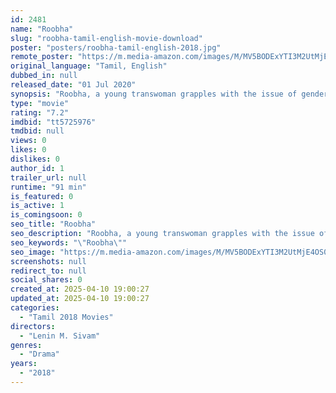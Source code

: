 ```yaml
---
id: 2481
name: "Roobha"
slug: "roobha-tamil-english-movie-download"
poster: "posters/roobha-tamil-english-2018.jpg"
remote_poster: "https://m.media-amazon.com/images/M/MV5BODExYTI3M2UtMjE4OS00ZmRmLTlkYTgtNTNmYmU2YjRiNjVjXkEyXkFqcGdeQXVyODY1NTc3MDU@._V1_SX300.jpg"
original_language: "Tamil, English"
dubbed_in: null
released_date: "01 Jul 2020"
synopsis: "Roobha, a young transwoman grapples with the issue of gender identity, and her chance encounter with a married man leads to a rapturous romance."
type: "movie"
rating: "7.2"
imdbid: "tt5725976"
tmdbid: null
views: 0
likes: 0
dislikes: 0
author_id: 1
trailer_url: null
runtime: "91 min"
is_featured: 0
is_active: 1
is_comingsoon: 0
seo_title: "Roobha"
seo_description: "Roobha, a young transwoman grapples with the issue of gender identity, and her chance encounter with a married man leads to a rapturous romance."
seo_keywords: "\"Roobha\""
seo_image: "https://m.media-amazon.com/images/M/MV5BODExYTI3M2UtMjE4OS00ZmRmLTlkYTgtNTNmYmU2YjRiNjVjXkEyXkFqcGdeQXVyODY1NTc3MDU@._V1_SX300.jpg"
screenshots: null
redirect_to: null
social_shares: 0
created_at: 2025-04-10 19:00:27
updated_at: 2025-04-10 19:00:27
categories:
  - "Tamil 2018 Movies"
directors:
  - "Lenin M. Sivam"
genres:
  - "Drama"
years:
  - "2018"
---
```

